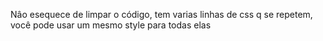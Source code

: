 Nâo esequece de limpar o código, tem varias linhas de css q se repetem, você pode usar um mesmo style para todas elas  